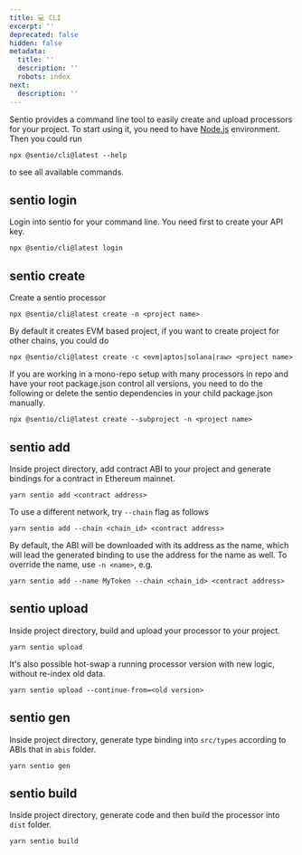 ```yaml
---
title: 💻 CLI
excerpt: ''
deprecated: false
hidden: false
metadata:
  title: ''
  description: ''
  robots: index
next:
  description: ''
---
```

Sentio provides a command line tool to easily create and upload processors for your project. To start using it, you need to have [Node.js](https://nodejs.org/en/download/) environment. Then you could run

```shell
npx @sentio/cli@latest --help
```

to see all available commands.

## sentio login

Login into sentio for your command line. You need first to create your API key.

```shell
npx @sentio/cli@latest login
```

## sentio create

Create a sentio processor

```shell
npx @sentio/cli@latest create -n <project name>
```

By default it creates EVM based project, if you want to create project for other chains, you could do

```shell
npx @sentio/cli@latest create -c <evm|aptos|solana|raw> <project name>
```

If you are working in a mono-repo setup with many processors in repo and have your root package.json control all versions, you need to do the following or delete the sentio dependencies in your child package.json manually.

```shell
npx @sentio/cli@latest create --subproject -n <project name>
```

## sentio add

Inside project directory, add contract ABI to your project and generate bindings for a contract in Ethereum mainnet.

```shell
yarn sentio add <contract address>
```

To use a different network, try `--chain` flag as follows

```shell
yarn sentio add --chain <chain_id> <contract address>
```

By default, the ABI will be downloaded with its address as the name, which will lead the generated binding to use the address for the name as well. To override the name, use `-n <name>`, e.g.

```shell
yarn sentio add --name MyToken --chain <chain_id> <contract address>
```

## sentio upload

Inside project directory, build and upload your processor to your project.

```shell
yarn sentio upload
```

It's also possible hot-swap a running processor version with new logic, without re-index old data.

```shell
yarn sentio upload --continue-from=<old version>
```

## sentio gen

Inside project directory, generate type binding into `src/types` according to ABIs that in `abis` folder.

```shell
yarn sentio gen
```

## sentio build

Inside project directory, generate code and then build the processor into `dist` folder.

```shell
yarn sentio build
```